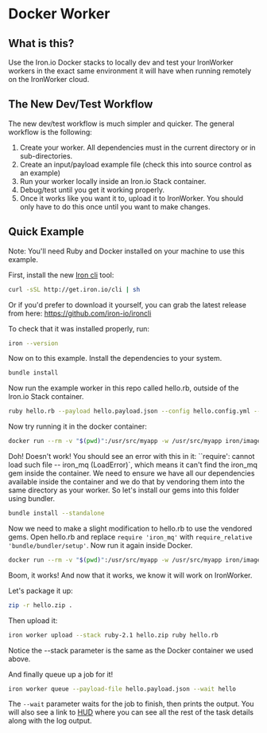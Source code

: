 Docker Worker
============

## What is this?

Use the Iron.io Docker stacks to locally dev and test your IronWorker workers in the exact same environment it will
have when running remotely on the IronWorker cloud.

## The New Dev/Test Workflow

The new dev/test workflow is much simpler and quicker. The general workflow is the following:

1. Create your worker. All dependencies must in the current directory or in sub-directories.
2. Create an input/payload example file (check this into source control as an example)
3. Run your worker locally inside an Iron.io Stack container.
4. Debug/test until you get it working properly. 
4. Once it works like you want it to, upload it to IronWorker. You should only have to do this once until you want to make changes.

## Quick Example

Note: You'll need Ruby and Docker installed on your machine to use this example.

First, install the new [Iron cli](https://github.com/iron-io/ironcli) tool:

```sh
curl -sSL http://get.iron.io/cli | sh
```

Or if you'd prefer to download it yourself, you can grab the latest release from here: https://github.com/iron-io/ironcli

To check that it was installed properly, run:

```sh
iron --version
```

Now on to this example. Install the dependencies to your system.

```sh
bundle install
```

Now run the example worker in this repo called hello.rb, outside of the Iron.io Stack container.

```sh
ruby hello.rb --payload hello.payload.json --config hello.config.yml --id 123
```

Now try running it in the docker container:

```sh
docker run --rm -v "$(pwd)":/usr/src/myapp -w /usr/src/myapp iron/images:ruby-2.1 sh -c 'ruby hello.rb --payload hello.payload.json --config hello.config.yml --id 123'
```

Doh! Doesn't work! You should see an error with this in it: ``require': cannot load such file -- iron_mq (LoadError)`, 
which means it can't find the iron_mq gem inside the container. We need to ensure we have all our dependencies
available inside the container and we do that by vendoring them into the same directory as your worker. 
So let's install our gems into this folder using bundler. 

```sh
bundle install --standalone
```

Now we need to make a slight modification to hello.rb to use the vendored gems. Open hello.rb and 
replace `require 'iron_mq'` with `require_relative 'bundle/bundler/setup'`.  Now run it again
inside Docker.

```sh
docker run --rm -v "$(pwd)":/usr/src/myapp -w /usr/src/myapp iron/images:ruby-2.1 sh -c 'ruby hello.rb --payload hello.payload.json --config hello.config.yml --id 123'
```

Boom, it works! And now that it works, we know it will work on IronWorker.

Let's package it up:

```sh
zip -r hello.zip .
```

Then upload it:

```sh
iron worker upload --stack ruby-2.1 hello.zip ruby hello.rb
```

Notice the --stack parameter is the same as the Docker container we used above.

And finally queue up a job for it!

```sh
iron worker queue --payload-file hello.payload.json --wait hello
```

The `--wait` parameter waits for the job to finish, then prints the output. 
You will also see a link to [HUD](http://hud.iron.io) where you can see all the rest of the task details along with the log output.

